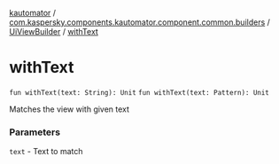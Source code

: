 [kautomator](../../index.md) / [com.kaspersky.components.kautomator.component.common.builders](../index.md) / [UiViewBuilder](index.md) / [withText](./with-text.md)

# withText

`fun withText(text: String): Unit`
`fun withText(text: Pattern): Unit`

Matches the view with given text

### Parameters

`text` - Text to match